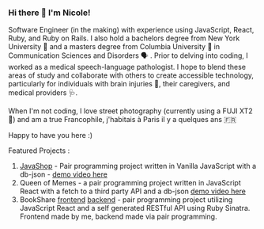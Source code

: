 ### Hi there 👋 I'm Nicole!

Software Engineer (in the making) with experience using JavaScript, React, Ruby, and Ruby on Rails. I also hold a bachelors degree from New York University 💜 and a masters degree from Columbia University 👑 in Communication Sciences and Disorders 🗣 . Prior to delving into coding, I worked as a medical speech-language pathologist. I hope to blend these areas of study and collaborate with others to create accessible technology, particularly for individuals with brain injuries 🧠, their caregivers, and medical providers 🩺. 

When I'm not coding, I love street photography (currently using a FUJI XT2 📸) and am a true Francophile, j'habitais à Paris il y a quelques ans 🇫🇷

Happy to have you here :) 

Featured Projects : 
1. [JavaShop](https://github.com/nccandiotti/JavaScript-Dom-Manipulation-Project) - Pair programming project written in Vanilla JavaScript with a db-json - [demo video here](https://www.youtube.com/watch?v=NT9CAkm643w)
2. Queen of Memes - a pair programming project written in JavaScript React with a fetch to a third party API and a db-json [demo video here](#)
3. BookShare [frontend](https://github.com/nccandiotti/sinatra-books-frontend-2) [backend](https://github.com/Juliag875/phase-3-sinatra-react-project) - pair programming project utilizing JavaScript React and a self generated RESTful API using Ruby Sinatra. Frontend made by me, backend made via pair programming. 


<!--
**nccandiotti/nccandiotti** is a ✨ _special_ ✨ repository because its `README.md` (this file) appears on your GitHub profile.

Here are some ideas to get you started:

- 🔭 I’m currently working on ...
- 🌱 I’m currently learning ...
- 👯 I’m looking to collaborate on ...
- 🤔 I’m looking for help with ...
- 💬 Ask me about ...
- 📫 How to reach me: ...
- 😄 Pronouns: ...
- ⚡ Fun fact: ...
-->
